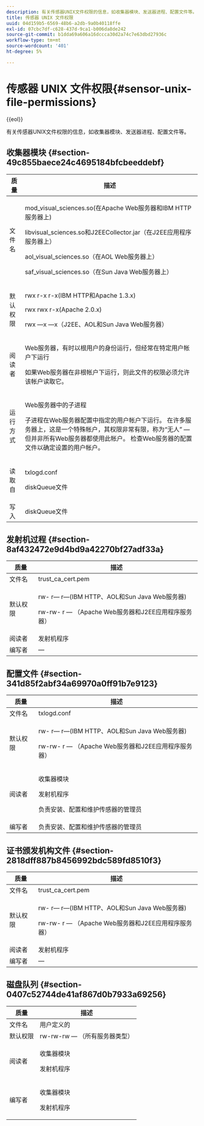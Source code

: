 ```yaml
---
description: 有关传感器UNIX文件权限的信息，如收集器模块、发送器进程、配置文件等。
title: 传感器 UNIX 文件权限
uuid: 04d159b5-6569-48b6-a2db-9a0b40118ffe
exl-id: 07cbc7df-c628-437d-9ca1-b006da8de242
source-git-commit: b1dda69a606a16dccca30d2a74c7e63dbd27936c
workflow-type: tm+mt
source-wordcount: '401'
ht-degree: 5%

---
```


# 传感器 UNIX 文件权限{#sensor-unix-file-permissions}

{{eol}}

有关传感器UNIX文件权限的信息，如收集器模块、发送器进程、配置文件等。

## 收集器模块 {#section-49c855baece24c4695184bfcbeeddebf}

<table id="table_0B972ABD2A5342CA8A6FE80EB666298A"> 
 <thead> 
  <tr> 
   <th colname="col1" class="entry"> 质量 </th> 
   <th colname="col2" class="entry"> 描述 </th> 
  </tr>
 </thead>
 <tbody> 
  <tr> 
   <td colname="col1"> <p>文件名 </p> </td> 
   <td colname="col2"> <p>mod_visual_sciences.so(在Apache Web服务器和IBM HTTP服务器上) </p> <p>libvisual_sciences.so和J2EECollector.jar（在J2EE应用程序服务器上） </p> <p>aol_visual_sciences.so（在AOL Web服务器上） </p> <p>saf_visual_sciences.so（在Sun Java Web服务器上） </p> </td> 
  </tr> 
  <tr> 
   <td colname="col1"> <p>默认权限 </p> </td> 
   <td colname="col2"> <p>rwx r-x r-x(IBM HTTP和Apache 1.3.x) </p> <p>rwx rwx r-x(Apache 2.0.x) </p> <p>rwx —x —x（J2EE、AOL和Sun Java Web服务器） </p> </td> 
  </tr> 
  <tr> 
   <td colname="col1"> <p>阅读者 </p> </td> 
   <td colname="col2"> <p>Web服务器，有时以根用户的身份运行，但经常在特定用户帐户下运行 </p> <p>如果Web服务器在非根帐户下运行，则此文件的权限必须允许该帐户读取它。 </p> </td> 
  </tr> 
  <tr> 
   <td colname="col1"> <p>运行方式 </p> </td> 
   <td colname="col2"> <p>Web服务器中的子进程 </p> <p>子进程在Web服务器配置中指定的用户帐户下运行。 在许多服务器上，这是一个特殊帐户，其权限非常有限，称为“无人” — 但并非所有Web服务器都使用此帐户。 检查Web服务器的配置文件以确定设置的用户帐户。 </p> </td> 
  </tr> 
  <tr> 
   <td colname="col1"> <p>读取自 </p> </td> 
   <td colname="col2"> <p>txlogd.conf </p> <p>diskQueue文件 </p> </td> 
  </tr> 
  <tr> 
   <td colname="col1"> 写入 </td> 
   <td colname="col2"> diskQueue文件 </td> 
  </tr> 
 </tbody> 
</table>

## 发射机过程 {#section-8af432472e9d4bd9a42270bf27adf33a}

<table id="table_3028CC9640D54016BD8CA7F9CAA34280"> 
 <thead> 
  <tr> 
   <th colname="col1" class="entry"> 质量 </th> 
   <th colname="col2" class="entry"> 描述 </th> 
  </tr>
 </thead>
 <tbody> 
  <tr> 
   <td colname="col1"> 文件名 </td> 
   <td colname="col2"> trust_ca_cert.pem </td> 
  </tr> 
  <tr> 
   <td colname="col1"> <p>默认权限 </p> </td> 
   <td colname="col2"> <p>rw- r— r—(IBM HTTP、AOL和Sun Java Web服务器) </p> <p>rw-rw- r — （Apache Web服务器和J2EE应用程序服务器） </p> </td> 
  </tr> 
  <tr> 
   <td colname="col1"> 阅读者 </td> 
   <td colname="col2"> 发射机程序 </td> 
  </tr> 
  <tr> 
   <td colname="col1"> 编写者 </td> 
   <td colname="col2"> — </td> 
  </tr> 
 </tbody> 
</table>

## 配置文件 {#section-341d85f2abf34a69970a0ff91b7e9123}

<table id="table_79AC614F5435443CB3CFB457B8375704"> 
 <thead> 
  <tr> 
   <th colname="col1" class="entry"> 质量 </th> 
   <th colname="col2" class="entry"> 描述 </th> 
  </tr>
 </thead>
 <tbody> 
  <tr> 
   <td colname="col1"> 文件名 </td> 
   <td colname="col2"> txlogd.conf </td> 
  </tr> 
  <tr> 
   <td colname="col1"> <p>默认权限 </p> </td> 
   <td colname="col2"> <p>rw- r— r—(IBM HTTP、AOL和Sun Java Web服务器) </p> <p>rw-rw- r — （Apache Web服务器和J2EE应用程序服务器） </p> </td> 
  </tr> 
  <tr> 
   <td colname="col1"> 阅读者 </td> 
   <td colname="col2"> <p>收集器模块 </p> <p>发射机程序 </p> <p>负责安装、配置和维护传感器的管理员 </p> </td> 
  </tr> 
  <tr> 
   <td colname="col1"> 编写者 </td> 
   <td colname="col2"> 负责安装、配置和维护传感器的管理员 </td> 
  </tr> 
 </tbody> 
</table>

## 证书颁发机构文件 {#section-2818dff887b8456992bdc589fd8510f3}

<table id="table_ED8BEEEFA91245C3A6645D27B148A5A7"> 
 <thead> 
  <tr> 
   <th colname="col1" class="entry"> 质量 </th> 
   <th colname="col2" class="entry"> 描述 </th> 
  </tr>
 </thead>
 <tbody> 
  <tr> 
   <td colname="col1"> 文件名 </td> 
   <td colname="col2"> trust_ca_cert.pem </td> 
  </tr> 
  <tr> 
   <td colname="col1"> <p>默认权限 </p> </td> 
   <td colname="col2"> <p>rw- r— r—(IBM HTTP、AOL和Sun Java Web服务器) </p> <p>rw-rw- r — （Apache Web服务器和J2EE应用程序服务器） </p> </td> 
  </tr> 
  <tr> 
   <td colname="col1"> 阅读者 </td> 
   <td colname="col2"> 发射机程序 </td> 
  </tr> 
  <tr> 
   <td colname="col1"> 编写者 </td> 
   <td colname="col2"> — </td> 
  </tr> 
 </tbody> 
</table>

## 磁盘队列 {#section-0407c52744de41af867d0b7933a69256}

<table id="table_35DB32228E7443FF90BE24AB14CBE54B"> 
 <thead> 
  <tr> 
   <th colname="col1" class="entry"> 质量 </th> 
   <th colname="col2" class="entry"> 描述 </th> 
  </tr>
 </thead>
 <tbody> 
  <tr> 
   <td colname="col1"> 文件名 </td> 
   <td colname="col2"> 用户定义的 </td> 
  </tr> 
  <tr> 
   <td colname="col1"> 默认权限 </td> 
   <td colname="col2"> rw-rw-rw — （所有服务器类型） </td> 
  </tr> 
  <tr> 
   <td colname="col1"> <p>阅读者 </p> </td> 
   <td colname="col2"> <p>收集器模块 </p> <p>发射机程序 </p> </td> 
  </tr> 
  <tr> 
   <td colname="col1"> <p>编写者 </p> </td> 
   <td colname="col2"> <p>收集器模块 </p> <p>发射机程序 </p> </td> 
  </tr> 
 </tbody> 
</table>

